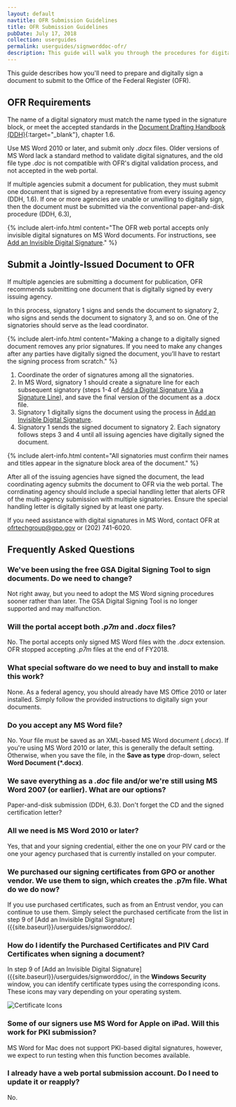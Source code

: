 ```yaml
---
layout: default
navtitle: OFR Submission Guidelines
title: OFR Submission Guidelines
pubDate: July 17, 2018
collection: userguides
permalink: userguides/signworddoc-ofr/
description: This guide will walk you through the procedures for digitally signing a Microsoft Word document for submission to the Office of the Federal Register using your PIV credential or similar digital certificate.
---
```


This guide describes how you'll need to prepare and digitally sign a document to submit to the Office of the Federal Register (OFR).

## OFR Requirements

The name of a digital signatory must match the name typed in the signature block, or meet the accepted standards in the [Document Drafting Handbook (DDH)](https://www.archives.gov/files/federal-register/write/handbook/ddh.pdf){:target="_blank"}, chapter 1.6.

Use MS Word 2010 or later, and submit only *.docx* files. Older versions of MS Word lack a standard method to validate digital signatures, and the old file type *.doc* is not compatible with OFR's digital validation process, and not accepted in the web portal.

If multiple agencies submit a document for publication, they must submit one document that is signed by a representative from every issuing agency (DDH, 1.6). If one or more agencies are unable or unwilling to digitally sign, then the document must be submitted via the conventional paper-and-disk procedure (DDH, 6.3),

{% include alert-info.html content="The OFR web portal accepts only invisible digital signatures on MS Word documents. For instructions, see [Add an Invisible Digital Signature]({{site.baseurl}}/userguides/signworddoc/)." %}

## Submit a Jointly-Issued Document to OFR

If multiple agencies are submitting a document for publication, OFR recommends submitting one document that is digitally signed by every issuing agency.

In this process, signatory 1 signs and sends the document to signatory 2, who signs and sends the document to signatory 3, and so on. One of the signatories should serve as the lead coordinator.

{% include alert-info.html content="Making a change to a digitally signed document removes any prior signatures. If you need to make any changes after any parties have digitally signed the document, you’ll have to restart the signing process from scratch." %}

1. Coordinate the order of signatures among all the signatories.
2. In MS Word, signatory 1 should create a signature line for each subsequent signatory (steps 1-4 of [Add a Digital Signature Via a Signature Line]({{site.baseurl}}/userguides/signworddoc/)), and save the final version of the document as a .docx file.
3. Signatory 1 digitally signs the document using the process in [Add an Invisible Digital Signature]({{site.baseurl}}/userguides/signworddoc/).
4. Signatory 1 sends the signed document to signatory 2.
      Each signatory follows steps 3 and 4 until all issuing agencies have digitally signed the document.

{% include alert-info.html content="All signatories must confirm their names and titles appear in the signature block area of the document." %}

After all of the issuing agencies have signed the document, the lead coordinating agency submits the document to OFR via the web portal. The corrdinating agency should include a special handling letter that alerts OFR of the multi-agency submission with multiple signatories. Ensure the special handling letter is digitally signed by at least one party.

If you need assistance with digital signatures in MS Word, contact OFR at <ofrtechgroup@gpo.gov> or (202) 741-6020.

## Frequently Asked Questions

### We've been using the free GSA Digital Signing Tool to sign documents. Do we need to change?

Not right away, but you need to adopt the MS Word signing procedures sooner rather than later. The GSA Digital Signing Tool is no longer supported and may malfunction.

### Will the portal accept both *.p7m* and *.docx* files?

No. The portal accepts only signed MS Word files with the *.docx* extension. OFR stopped accepting *.p7m* files at the end of FY2018.

### What special software do we need to buy and install to make this work?

None. As a federal agency, you should already have MS Office 2010 or later installed. Simply follow the provided instructions to digitally sign your documents.

### Do you accept any MS Word file?

No. Your file must be saved as an XML-based MS Word document (*.docx*). If you're using MS Word 2010 or later, this is generally the default setting. Otherwise, when you save the file, in the **Save as type** drop-down, select **Word Document (*.docx)**.

### We save everything as a *.doc* file and/or we're still using MS Word 2007 (or earlier). What are our options?

Paper-and-disk submission (DDH, 6.3). Don't forget the CD and the signed certification letter?

### All we need is MS Word 2010 or later?

Yes, that and your signing credential, either the one on your PIV card or the one your agency purchased that is currently installed on your computer.

### We purchased our signing certificates from GPO or another vendor. We use them to sign, which creates the **.p7m** file. What do we do now?

If you use purchased certificates, such as from an Entrust vendor, you can continue to use them. Simply select the purchased certificate from the list in step 9 of [Add an Invisible Digital Signature]({{site.baseurl}}/userguides/signworddoc/.

### How do I identify the Purchased Certificates and PIV Card Certificates when signing a document?

In step 9 of [Add an Invisible Digital Signature]({{site.baseurl}}/userguides/signworddoc/, in the **Windows Security** window, you can identify certificate types using the corresponding icons. These icons may vary depending on your operating system.

![Certificate Icons]({{site.baseurl}}/img/CertificateIcons.png)

### Some of our signers use MS Word for Apple on iPad. Will this work for PKI submission?

MS Word for Mac does not support PKI-based digital signatures, however, we expect to run testing when this function becomes available.

### I already have a web portal submission account. Do I need to update it or reapply?

No.
